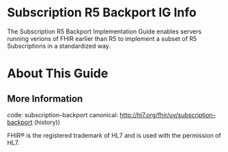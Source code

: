 # Subscription R5 Backport IG Info

The Subscription R5 Backport Implementation Guide enables servers running verions of FHIR earlier than R5 to implement a subset of R5 Subscriptions in a standardized way.

# About This Guide



## More Information

code: subscription-backport
canonical: http://hl7.org/fhir/uv/subscription-backport (history))

FHIR&reg; is the registered trademark of HL7 and is used with the permission of HL7. 
